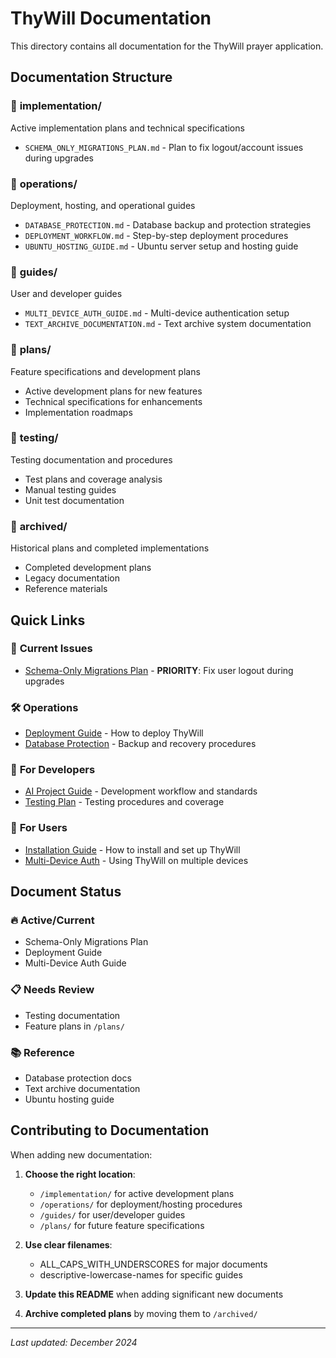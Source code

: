 # ThyWill Documentation

This directory contains all documentation for the ThyWill prayer application.

## Documentation Structure

### 📁 **implementation/**
Active implementation plans and technical specifications
- `SCHEMA_ONLY_MIGRATIONS_PLAN.md` - Plan to fix logout/account issues during upgrades

### 📁 **operations/**
Deployment, hosting, and operational guides
- `DATABASE_PROTECTION.md` - Database backup and protection strategies
- `DEPLOYMENT_WORKFLOW.md` - Step-by-step deployment procedures
- `UBUNTU_HOSTING_GUIDE.md` - Ubuntu server setup and hosting guide

### 📁 **guides/**
User and developer guides
- `MULTI_DEVICE_AUTH_GUIDE.md` - Multi-device authentication setup
- `TEXT_ARCHIVE_DOCUMENTATION.md` - Text archive system documentation

### 📁 **plans/**
Feature specifications and development plans
- Active development plans for new features
- Technical specifications for enhancements
- Implementation roadmaps

### 📁 **testing/**
Testing documentation and procedures
- Test plans and coverage analysis
- Manual testing guides
- Unit test documentation

### 📁 **archived/**
Historical plans and completed implementations
- Completed development plans
- Legacy documentation
- Reference materials

## Quick Links

### 🚨 **Current Issues**
- [Schema-Only Migrations Plan](implementation/SCHEMA_ONLY_MIGRATIONS_PLAN.md) - **PRIORITY**: Fix user logout during upgrades

### 🛠 **Operations**
- [Deployment Guide](../deployment/DEPLOYMENT_GUIDE.md) - How to deploy ThyWill
- [Database Protection](operations/DATABASE_PROTECTION.md) - Backup and recovery procedures

### 👥 **For Developers**
- [AI Project Guide](../AI_PROJECT_GUIDE.md) - Development workflow and standards
- [Testing Plan](testing/TESTING_PLAN.md) - Testing procedures and coverage

### 📖 **For Users**
- [Installation Guide](../INSTALL.md) - How to install and set up ThyWill
- [Multi-Device Auth](guides/MULTI_DEVICE_AUTH_GUIDE.md) - Using ThyWill on multiple devices

## Document Status

### 🔥 **Active/Current**
- Schema-Only Migrations Plan
- Deployment Guide
- Multi-Device Auth Guide

### 📋 **Needs Review**
- Testing documentation
- Feature plans in `/plans/`

### 📚 **Reference**
- Database protection docs
- Text archive documentation
- Ubuntu hosting guide

## Contributing to Documentation

When adding new documentation:

1. **Choose the right location**:
   - `/implementation/` for active development plans
   - `/operations/` for deployment/hosting procedures
   - `/guides/` for user/developer guides
   - `/plans/` for future feature specifications

2. **Use clear filenames**:
   - ALL_CAPS_WITH_UNDERSCORES for major documents
   - descriptive-lowercase-names for specific guides

3. **Update this README** when adding significant new documents

4. **Archive completed plans** by moving them to `/archived/`

---

*Last updated: December 2024*